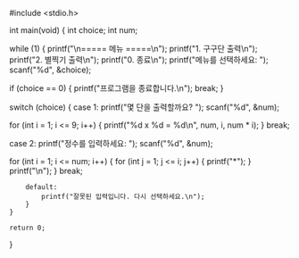 #include <stdio.h>

int main(void) {
    int choice;
    int num;

 while (1) {
        printf("\n===== 메뉴 =====\n");
        printf("1. 구구단 출력\n");
        printf("2. 별찍기 출력\n");
        printf("0. 종료\n");
        printf("메뉴를 선택하세요: ");
        scanf("%d", &choice);

  if (choice == 0) {
            printf("프로그램을 종료합니다.\n");
            break;
        }

  switch (choice) {
        case 1:
            printf("몇 단을 출력할까요? ");
            scanf("%d", &num);

  for (int i = 1; i <= 9; i++) {
                printf("%d x %d = %d\n", num, i, num * i);
            }
            break;

 case 2:
            printf("정수를 입력하세요: ");
            scanf("%d", &num);

  for (int i = 1; i <= num; i++) {
                for (int j = 1; j <= i; j++) {
                    printf("*");
                }
                printf("\n");
            }
            break;

        default:
            printf("잘못된 입력입니다. 다시 선택하세요.\n");
        }
    }

    return 0;
}

